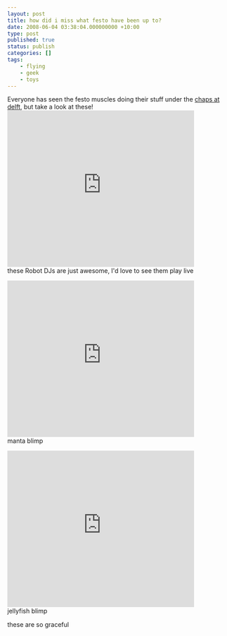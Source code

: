 ```yaml
---
layout: post
title: how did i miss what festo have been up to?
date: 2008-06-04 03:38:04.000000000 +10:00
type: post
published: true
status: publish
categories: []
tags:
    - flying
    - geek
    - toys
---
```


<p>Everyone has seen the festo muscles doing their stuff under the <a href="http://www.bk.tudelft.nl/live/pagina.jsp?id=ee8041d7-2296-4ffd-abe4-ca76045c0b7b&amp;lang=en" target="_blank">chaps at delft</a>, but take a look at these!<br />
<embed src="http://www.youtube.com/v/lrmiJ9PLrR8&amp;hl=en" type="application/x-shockwave-flash" wmode="transparent" width="425" height="355"></embed><br />
these Robot DJs are just awesome, I'd love to see them play live</p>
<p><embed src="http://www.youtube.com/v/UxPzodKQays&amp;hl=en" type="application/x-shockwave-flash" wmode="transparent" width="425" height="355"></embed><br />
manta blimp</p>
<p><embed src="http://www.youtube.com/v/F_citFkSNtk&amp;hl=en" type="application/x-shockwave-flash" wmode="transparent" width="425" height="355"></embed><br />
jellyfish blimp</p>
<p>these are so graceful</p>

